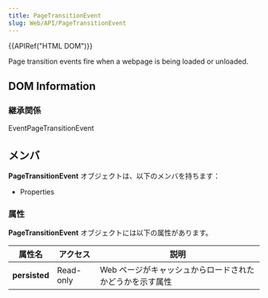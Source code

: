 ```yaml
---
title: PageTransitionEvent
slug: Web/API/PageTransitionEvent
---
```


{{APIRef("HTML DOM")}}

Page transition events fire when a webpage is being loaded or unloaded.

## DOM Information

### 継承関係

EventPageTransitionEvent

## メンバ

**PageTransitionEvent** オブジェクトは、以下のメンバを持ちます：

- Properties

### 属性

**PageTransitionEvent** オブジェクトには以下の属性があります。

| 属性名        | アクセス  | 説明                                                     |
| ------------- | --------- | -------------------------------------------------------- |
| **persisted** | Read-only | Web ページがキャッシュからロードされたかどうかを示す属性 |
